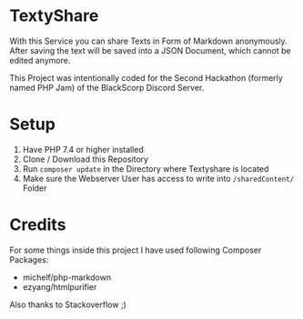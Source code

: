 # TextyShare
With this Service you can share Texts in Form of Markdown anonymously. After saving the text will be saved into a JSON Document, which cannot be edited anymore.

This Project was intentionally coded for the Second Hackathon (formerly named PHP Jam) of the BlackScorp Discord Server. 

# Setup
1. Have PHP 7.4 or higher installed
2. Clone / Download this Repository
3. Run `composer update` in the Directory where Textyshare is located
4. Make sure the Webserver User has access to write into `/sharedContent/` Folder

# Credits 
For some things inside this project I have used following Composer Packages:
- michelf/php-markdown
- ezyang/htmlpurifier

Also thanks to Stackoverflow ;) 